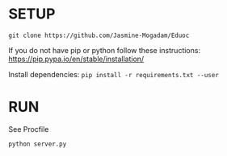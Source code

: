 # SETUP
```git clone https://github.com/Jasmine-Mogadam/Eduoc```

If you do not have pip or python follow these instructions: https://pip.pypa.io/en/stable/installation/

Install dependencies:
```pip install -r requirements.txt --user```

# RUN

See Procfile

```python server.py```